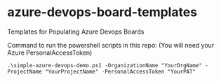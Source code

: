 # azure-devops-board-templates
Templates for Populating Azure Devops Boards

Command to run the powershell scripts in this repo: (You will need your Azure PersonalAccessToken)
```
.\simple-azure-devops-demo.ps1 -OrganizationName "YourOrgName" -ProjectName "YourProjectName" -PersonalAccessToken "YourPAT"



